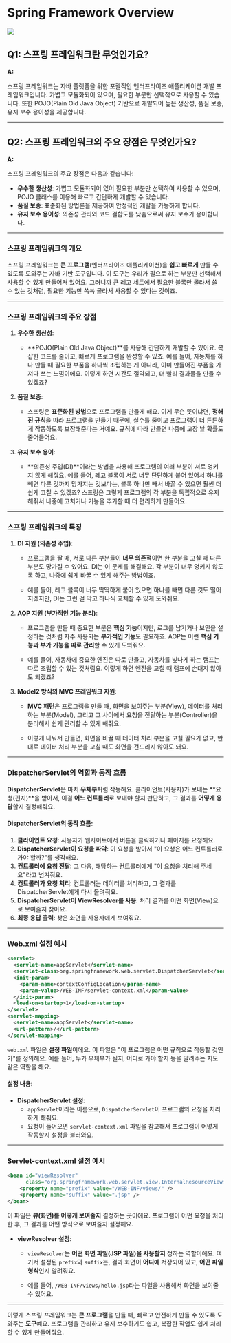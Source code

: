 # Spring Framework Overview
![](https://i.ibb.co/yWwMH87/AD-4n-Xc0py-K82y-WAF2-KQ5-M6s4-OVp-P0f-EZCJa-Ea-Pjx-E00-WLTPqus-HU-y05-LAqa-FKy-ZIc-Em-Fz-Z4vi-SJT7v.png)

## **Q1: 스프링 프레임워크란 무엇인가요?**

**A:**

스프링 프레임워크는 자바 플랫폼을 위한 포괄적인 엔터프라이즈 애플리케이션 개발 프레임워크입니다. 가볍고 모듈화되어 있으며, 필요한 부분만 선택적으로 사용할 수 있습니다. 또한 POJO(Plain Old Java Object) 기반으로 개발되어 높은 생산성, 품질 보증, 유지 보수 용이성을 제공합니다.

---

## **Q2: 스프링 프레임워크의 주요 장점은 무엇인가요?**

**A:**

스프링 프레임워크의 주요 장점은 다음과 같습니다:

- **우수한 생산성**: 가볍고 모듈화되어 있어 필요한 부분만 선택하여 사용할 수 있으며, POJO 클래스를 이용해 빠르고 간단하게 개발할 수 있습니다.
- **품질 보증**: 표준화된 방법론을 제공하여 안정적인 개발을 가능하게 합니다.
- **유지 보수 용이성**: 의존성 관리와 코드 결합도를 낮춤으로써 유지 보수가 용이합니다.

---

### **스프링 프레임워크의 개요**

스프링 프레임워크는 **큰 프로그램**(엔터프라이즈 애플리케이션)을 **쉽고 빠르게** 만들 수 있도록 도와주는 자바 기반 도구입니다. 이 도구는 우리가 필요로 하는 부분만 선택해서 사용할 수 있게 만들어져 있어요. 그러니까 큰 레고 세트에서 필요한 블록만 골라서 쓸 수 있는 것처럼, 필요한 기능만 쏙쏙 골라서 사용할 수 있다는 것이죠.

---

### **스프링 프레임워크의 주요 장점**

1. **우수한 생산성**:
    - **POJO(Plain Old Java Object)**를 사용해 간단하게 개발할 수 있어요. 복잡한 코드를 줄이고, 빠르게 프로그램을 완성할 수 있죠. 예를 들어, 자동차를 하나 만들 때 필요한 부품을 하나씩 조립하는 게 아니라, 이미 만들어진 부품을 가져다 쓰는 느낌이에요. 이렇게 하면 시간도 절약되고, 더 빨리 결과물을 만들 수 있겠죠?

2. **품질 보증**:
    - 스프링은 **표준화된 방법**으로 프로그램을 만들게 해요. 이게 무슨 뜻이냐면, **정해진 규칙**을 따라 프로그램을 만들기 때문에, 실수를 줄이고 프로그램이 더 튼튼하게 작동하도록 보장해준다는 거예요. 규칙에 따라 만들면 나중에 고장 날 확률도 줄어들어요.

3. **유지 보수 용이**:
    - **의존성 주입(DI)**이라는 방법을 사용해 프로그램의 여러 부분이 서로 엉키지 않게 해줘요. 예를 들어, 레고 블록이 서로 너무 단단하게 붙어 있어서 하나를 빼면 다른 것까지 망가지는 것보다는, 블록 하나만 빼서 바꿀 수 있으면 훨씬 더 쉽게 고칠 수 있겠죠? 스프링은 그렇게 프로그램의 각 부분을 독립적으로 유지해줘서 나중에 고치거나 기능을 추가할 때 더 편리하게 만들어요.

---

### **스프링 프레임워크의 특징**

1. **DI 지원 (의존성 주입)**:
    - 프로그램을 짤 때, 서로 다른 부분들이 **너무 의존적**이면 한 부분을 고칠 때 다른 부분도 망가질 수 있어요. DI는 이 문제를 해결해요. 각 부분이 너무 엉키지 않도록 하고, 나중에 쉽게 바꿀 수 있게 해주는 방법이죠.

    - 예를 들어, 레고 블록이 너무 딱딱하게 붙어 있으면 하나를 빼면 다른 것도 떨어지겠지만, DI는 그런 걸 막고 하나씩 교체할 수 있게 도와줘요.

2. **AOP 지원 (부가적인 기능 분리)**:
    - 프로그램을 만들 때 중요한 부분은 **핵심 기능**이지만, 로그를 남기거나 보안을 설정하는 것처럼 자주 사용되는 **부가적인 기능**도 필요하죠. AOP는 이런 **핵심 기능과 부가 기능을 따로 관리**할 수 있게 도와줘요.

    - 예를 들어, 자동차에 중요한 엔진은 따로 만들고, 자동차를 빛나게 하는 램프는 따로 조립할 수 있는 것처럼요. 이렇게 하면 엔진을 고칠 때 램프에 손대지 않아도 되겠죠?

3. **Model2 방식의 MVC 프레임워크 지원**:
    - **MVC 패턴**은 프로그램을 만들 때, 화면을 보여주는 부분(View), 데이터를 처리하는 부분(Model), 그리고 그 사이에서 요청을 전달하는 부분(Controller)을 분리해서 쉽게 관리할 수 있게 해줘요.

    - 이렇게 나눠서 만들면, 화면을 바꿀 때 데이터 처리 부분을 고칠 필요가 없고, 반대로 데이터 처리 부분을 고칠 때도 화면을 건드리지 않아도 돼요.

---

### **DispatcherServlet의 역할과 동작 흐름**

**DispatcherServlet**은 마치 **우체부**처럼 작동해요. 클라이언트(사용자)가 보내는 **요청(편지)**을 받아서, 이걸 **어느 컨트롤러**로 보내야 할지 판단하고, 그 결과를 **어떻게 응답**할지 결정해줘요.

#### **DispatcherServlet의 동작 흐름**:
1. **클라이언트 요청**: 사용자가 웹사이트에서 버튼을 클릭하거나 페이지를 요청해요.
2. **DispatcherServlet이 요청을 파악**: 이 요청을 받아서 "이 요청은 어느 컨트롤러로 가야 할까?"를 생각해요.
3. **컨트롤러에 요청 전달**: 그 다음, 해당하는 컨트롤러에게 "이 요청을 처리해 주세요"라고 넘겨줘요.
4. **컨트롤러가 요청 처리**: 컨트롤러는 데이터를 처리하고, 그 결과를 DispatcherServlet에게 다시 돌려줘요.
5. **DispatcherServlet이 ViewResolver를 사용**: 처리 결과를 어떤 화면(View)으로 보여줄지 찾아요.
6. **최종 응답 출력**: 찾은 화면을 사용자에게 보여줘요.

---

### **Web.xml 설정 예시**
```xml
<servlet>
  <servlet-name>appServlet</servlet-name>
  <servlet-class>org.springframework.web.servlet.DispatcherServlet</servlet-class>
  <init-param>
    <param-name>contextConfigLocation</param-name>
    <param-value>/WEB-INF/servlet-context.xml</param-value>
  </init-param>
  <load-on-startup>1</load-on-startup>
</servlet>
<servlet-mapping>
  <servlet-name>appServlet</servlet-name>
  <url-pattern>/</url-pattern>
</servlet-mapping>
```
`web.xml` 파일은 **설정 파일**이에요. 이 파일은 "이 프로그램은 어떤 규칙으로 작동할 것인가"를 정의해요. 예를 들어, 누가 우체부가 될지, 어디로 가야 할지 등을 알려주는 지도 같은 역할을 해요.

#### 설정 내용:
- **DispatcherServlet 설정**:
    - `appServlet`이라는 이름으로, `DispatcherServlet`이 프로그램의 요청을 처리하게 해줘요.
    - 요청이 들어오면 `servlet-context.xml` 파일을 참고해서 프로그램이 어떻게 작동할지 설정을 불러와요.

---

### **Servlet-context.xml 설정 예시**
```xml
<bean id="viewResolver"
      class="org.springframework.web.servlet.view.InternalResourceViewResolver">
    <property name="prefix" value="/WEB-INF/views/" />
    <property name="suffix" value=".jsp" />
</bean>
```
이 파일은 **뷰(화면)를 어떻게 보여줄지** 결정하는 곳이에요. 프로그램이 어떤 요청을 처리한 후, 그 결과를 어떤 방식으로 보여줄지 설정해요.

- **viewResolver 설정**:
    - `viewResolver`는 **어떤 화면 파일(JSP 파일)을 사용할지** 정하는 역할이에요. 여기서 설정된 `prefix`와 `suffix`는, 결과 화면이 **어디에** 저장되어 있고, **어떤 파일 형식**인지 알려줘요.

    - 예를 들어, `/WEB-INF/views/hello.jsp`라는 파일을 사용해서 화면을 보여줄 수 있어요.

---

이렇게 스프링 프레임워크는 **큰 프로그램**을 만들 때, 빠르고 안전하게 만들 수 있도록 도와주는 **도구**예요. 프로그램을 관리하고 유지 보수하기도 쉽고, 복잡한 작업도 쉽게 처리할 수 있게 만들어줘요.